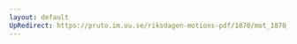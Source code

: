 ```yaml
---
layout: default
UpRedirect: https://pruto.im.uu.se/riksdagen-motions-pdf/1870/mot_1870__fk__14/mot_1870__fk__14-002.pdf
---
```

